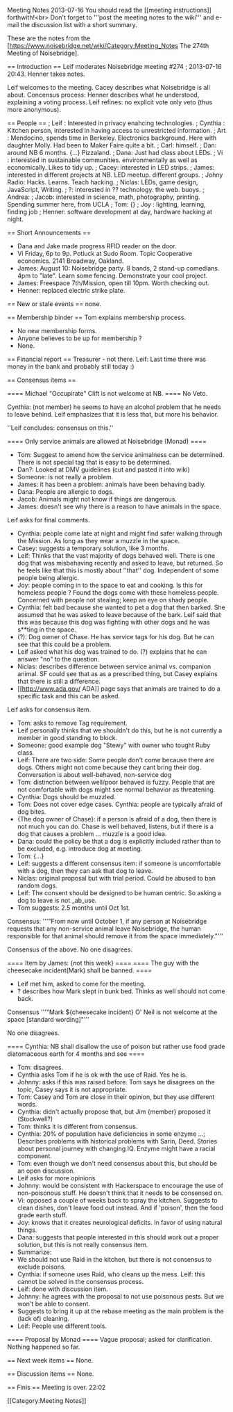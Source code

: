 Meeting Notes 2013-07-16 
 You should read the [[meeting instructions]] forthwith!&lt;br>
Don't forget to '''post the meeting notes to the wiki''' and e-mail the discussion list with a short summary.

These are the notes from the [https://www.noisebridge.net/wiki/Category:Meeting_Notes The 274th Meeting of Noisebridge].

== Introduction ==
Leif moderates Noisebridge meeting #274 ; 2013-07-16 20:43. Henner takes notes.

Leif welcomes to the meeting. Cacey describes what Noisebridge is all about. Concensus process: Henner describes what he understood, explaining a voting process. Leif refines: no explicit vote only veto (thus more anonymous).

== People ==
; Leif : Interested in privacy enahcing technologies.
; Cynthia : Kitchen person, interested in having access to unrestricted information.
; Art : Mendocino, spends time in Berkeley. Electronics background. Here with daughter Molly. Had been to Maker Faire quite a bit.
; Carl: himself.
; Dan: around NB 6 months. {...} Pizzaland.
; Dana: Just had class about LEDs.
; Vi : interested in sustainable communities. environmentally as well as economically. Likes to tidy up.
; Cacey: interested in LED strips.
; James: interested in different projects at NB. LED meetup. different groups.
; Johny Radio: Hacks. Learns. Teach hacking.
; Niclas: LEDs, game design, JavaScript, Writing.
; ?: interested in ?? technology. the web. buoys.
; Andrea:
; Jacob: interested in science, math, photography, printing. Spending summer here, from UCLA
; Tom: {}
; Joy : lighting, learning, finding job
; Henner: software development at day, hardware hacking at night.

== Short Announcements ==
* Dana and Jake made progress RFID reader on the door.
* Vi Friday, 6p to 9p. Potluck at Sudo Room. Topic Cooperative economics. 2141 Broadway, Oakland.
* James: August 10: Noisebridge party. 8 bands, 2 stand-up comedians. 4pm to "late". Learn some fencing. Demonstrate your cool project.
* James: Freespace 7th/Mission, open till 10pm. Worth checking out.
* Henner: replaced electric strike plate.

== New or stale events ==
none.


== Membership binder ==
Tom explains membership process.

* No new membership forms.
* Anyone believes to be up for membership ?
* None.


== Financial report ==
Treasurer - not there. Leif: Last time there was money in the bank and probably still today :)


== Consensus items ==

==== Michael "Occupirate" Clift is not welcome at NB. ====
No Veto.

Cynthia: (not member) he seems to have an alcohol problem that he needs to leave behind. Leif emphasizes that it is less that, but more his behavior.

''Leif concludes: consensus on this.''

==== Only service animals are allowed at Noisebridge (Monad) ====
* Tom: Suggest to amend how the service animalness can be determined. There is not special tag that is easy to be determined.
* Dan?: Looked at DMV guidelines (cut and pasted it into wiki)
* Someone: is not really a problem.
* James: it has been a problem: animals have been behaving badly.
* Dana: People are allergic to dogs.
* Jacob: Animals might not know if things are dangerous.
* James: doesn't see why there is a reason to have animals in the space.

Leif asks for final comments.

* Cynthia: people come late at night and might find safer walking through the Mission. As long as they wear a muzzle in the space.
* Casey: suggests a temporary solution, like 3 months.
* Leif: Thinks that the vast majority of dogs behaved well. There is one dog that was misbehaving recently and asked to leave, but returned. So he feels like that this is mostly about ''that'' dog. Independent of some people being allergic.
* Joy: people coming in to the space to eat and cooking. Is this for homeless people ? Found the dogs come with these homeless people. Concerned with people not stealing; keep an eye on shady people.
* Cynthia: felt bad because she wanted to pet a dog that then barked. She assumed that he was asked to leave because of the bark. Leif said that this was because this dog was fighting with other dogs and he was s**ting in the space.
* (?): Dog owner of Chase. He has service tags for his dog. But he can see that this could be a problem.
* Leif asked what his dog was trained to do. (?) explains that he can answer "no" to the question.
* Niclas: describes difference between service animal vs. companion animal. SF could see that as as a prescribed thing, but Casey explains that there is still a difference.
* [[http://www.ada.gov/ ADA]] page says that animals are trained to do a specific task and this can be asked.

Leif asks for consensus item.

* Tom: asks to remove Tag requirement.
* Leif personally thinks that we shouldn't do this, but he is not currently a member in good standing to block.
* Someone: good example dog "Stewy" with owner who tought Ruby class.
* Leif: There are two side: Some people don't come because there are dogs. Others might not come because they cant bring their dog. Conversation is about well-behaved, non-service dog
* Tom: distinction between well/poor behaved is fuzzy. People that are not comfortable with dogs might see normal behavior as threatening.
* Cynthia: Dogs should be muzzled.
* Tom: Does not cover edge cases. Cynthia: people are typically afraid of dog bites.
* {The dog owner of Chase}: if a person is afraid of a dog, then there is not much you can do. Chase is well behaved, listens, but if there is a dog that causes a problem ... muzzle is a good idea.
* Dana: could the policy be that a dog is explicitly included rather than to be excluded, e.g. introduce dog at meeting.
* Tom: {...}
* Leif: suggests a different consensus item: if someone is uncomfortable with a dog, then they can ask that dog to leave.
* Niclas: original proposal but with trial period. Could be abused to ban random dogs.
* Leif: The consent should be designed to be human centric. So asking a dog to leave is not _ab_use.
* Tom suggests: 2.5 months until Oct 1st.

Consensus:
 '''"From now until October 1, if any person at Noisebridge requests that any non-service animal leave Noisebridge, the human responsible for that animal should remove it from the space immediately."'''

Consensus of the above. No one disagrees.

==== Item by James: {not this week} ====
==== The guy with the cheesecake incident(Mark) shall be banned. ====
* Leif met him, asked to come for the meeting.
* ? describes how Mark slept in bunk bed. Thinks as well should not come back.

Consensus
 '''"Mark ${cheesecake incident} O' Neil is not welcome at the space [standard wording]"'''

No one disagrees.

==== Cynthia: NB shall disallow the use of poison but rather use food grade diatomaceous earth for 4 months and see ====
* Tom: disagrees.
* Cynthia asks Tom if he is ok with the use of Raid. Yes he is.
* Johnny: asks if this was raised before. Tom says he disagrees on the topic, Casey says it is not appropriate.
* Tom: Casey and Tom are close in their opinion, but they use different words.
* Cynthia: didn't actually propose that, but Jim {member} proposed it (Stockwell?)
* Tom: thinks it is different from consensus.
* Cynthia: 20% of population have deficiencies in some enzyme ...; Describes problems with historical problems with Sarin, Deed. Stories about personal journey with changing IQ. Enzyme might have a racial component.
* Tom: even though we don't need consensus about this, but should be an open discussion.
* Leif asks for more opinions
* Johnny: would be consistent with Hackerspace to encourage the use of non-poisonous stuff. He doesn't think that it needs to be consensed on.
* Vi: opposed a couple of weeks back to spray the kitchen. Suggests to clean dishes, don't leave food out instead. And if 'poison', then the food grade earth stuff.
* Joy: knows that it creates neurological deficits. In favor of using natural things.
* Dana: suggests that people interested in this should work out a proper solution, but this is not really consensus item.
* Summarize:
* We should not use Raid in the kitchen, but there is not consensus to exclude poisons.
* Cynthia: if someone uses Raid, who cleans up the mess. Leif: this cannot be solved in the consensus process.
* Leif: done with discussion item.
* Johnny: he agrees with the proposal to not use poisonous pests. But we won't be able to consent.
* Suggests to bring it up at the rebase meeting as the main problem is the (lack of) cleaning.
* Leif: People use different tools.

==== Proposal by Monad ====
Vague proposal; asked for clarification. Nothing happened so far.

== Next week items ==
None.

== Discussion items ==
None.

== Finis ==
Meeting is over. 22:02

[[Category:Meeting Notes]]